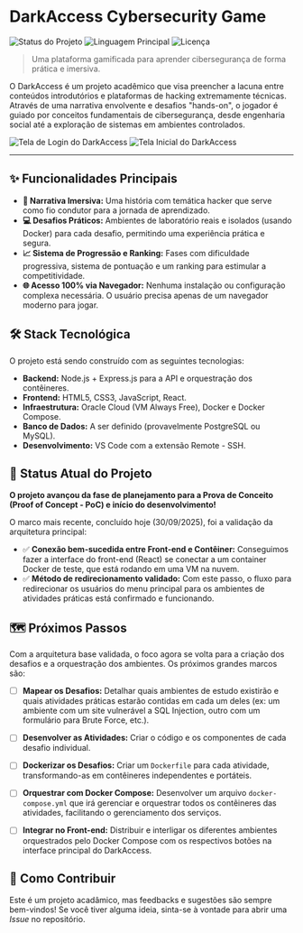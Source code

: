 # DarkAccess Cybersecurity Game

![Status do Projeto](https://img.shields.io/badge/status-Em%20Desenvolvimento-blue)
![Linguagem Principal](https://img.shields.io/badge/language-JavaScript-yellow)
![Licença](https://img.shields.io/badge/license-MIT-green)

> Uma plataforma gamificada para aprender cibersegurança de forma prática e imersiva.

O DarkAccess é um projeto acadêmico que visa preencher a lacuna entre conteúdos introdutórios e plataformas de hacking extremamente técnicas. Através de uma narrativa envolvente e desafios "hands-on", o jogador é guiado por conceitos fundamentais de cibersegurança, desde engenharia social até a exploração de sistemas em ambientes controlados.

![Tela de Login do DarkAccess](https://github.com/user-attachments/assets/e09b297c-da1e-4780-92dc-25ce2c941843)
![Tela Inicial do DarkAccess](https://github.com/user-attachments/assets/8efb9b88-14d9-4c8a-9d0f-00debf6da446)

---

## ✨ Funcionalidades Principais

* **📖 Narrativa Imersiva:** Uma história com temática hacker que serve como fio condutor para a jornada de aprendizado.
* **💻 Desafios Práticos:** Ambientes de laboratório reais e isolados (usando Docker) para cada desafio, permitindo uma experiência prática e segura.
* **📈 Sistema de Progressão e Ranking:** Fases com dificuldade progressiva, sistema de pontuação e um ranking para estimular a competitividade.
* **🌐 Acesso 100% via Navegador:** Nenhuma instalação ou configuração complexa necessária. O usuário precisa apenas de um navegador moderno para jogar.

## 🛠️ Stack Tecnológica

O projeto está sendo construído com as seguintes tecnologias:

* **Backend:** Node.js + Express.js para a API e orquestração dos contêineres.
* **Frontend:** HTML5, CSS3, JavaScript, React.
* **Infraestrutura:** Oracle Cloud (VM Always Free), Docker e Docker Compose.
* **Banco de Dados:** A ser definido (provavelmente PostgreSQL ou MySQL).
* **Desenvolvimento:** VS Code com a extensão Remote - SSH.

## 🚀 Status Atual do Projeto

**O projeto avançou da fase de planejamento para a Prova de Conceito (Proof of Concept - PoC) e início do desenvolvimento!**

O marco mais recente, concluído hoje (30/09/2025), foi a validação da arquitetura principal:

* ✅ **Conexão bem-sucedida entre Front-end e Contêiner:** Conseguimos fazer a interface do front-end (React) se conectar a um container Docker de teste, que está rodando em uma VM na nuvem.
* ✅ **Método de redirecionamento validado:** Com este passo, o fluxo para redirecionar os usuários do menu principal para os ambientes de atividades práticas está confirmado e funcionando.

## 🗺️ Próximos Passos

Com a arquitetura base validada, o foco agora se volta para a criação dos desafios e a orquestração dos ambientes. Os próximos grandes marcos são:

- [ ] **Mapear os Desafios:** Detalhar quais ambientes de estudo existirão e quais atividades práticas estarão contidas em cada um deles (ex: um ambiente com um site vulnerável a SQL Injection, outro com um formulário para Brute Force, etc.).

- [ ] **Desenvolver as Atividades:** Criar o código e os componentes de cada desafio individual.

- [ ] **Dockerizar os Desafios:** Criar um `Dockerfile` para cada atividade, transformando-as em contêineres independentes e portáteis.

- [ ] **Orquestrar com Docker Compose:** Desenvolver um arquivo `docker-compose.yml` que irá gerenciar e orquestrar todos os contêineres das atividades, facilitando o gerenciamento dos serviços.

- [ ] **Integrar no Front-end:** Distribuir e interligar os diferentes ambientes orquestrados pelo Docker Compose com os respectivos botões na interface principal do DarkAccess.

## 🤝 Como Contribuir

Este é um projeto acadâmico, mas feedbacks e sugestões são sempre bem-vindos! Se você tiver alguma ideia, sinta-se à vontade para abrir uma *Issue* no repositório.
